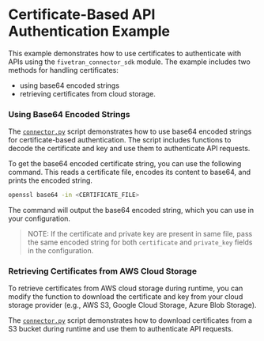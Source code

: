 # Certificate-Based API Authentication Example

This example demonstrates how to use certificates to authenticate with APIs using the `fivetran_connector_sdk` module. The example includes two methods for handling certificates: 
- using base64 encoded strings
- retrieving certificates from cloud storage.


### Using Base64 Encoded Strings

The [`connector.py`](./using_base64_encoded_certificate/connector.py) script demonstrates how to use base64 encoded strings for certificate-based authentication. The script includes functions to decode the certificate and key and use them to authenticate API requests.

To get the base64 encoded certificate string, you can use the following command. This reads a certificate file, encodes its content to base64, and prints the encoded string.

```bash
openssl base64 -in <CERTIFICATE_FILE>
```

The command will output the base64 encoded string, which you can use in your configuration.
> NOTE: If the certificate and private key are present in same file, pass the same encoded string for both `certificate` and `private_key` fields in the configuration.


### Retrieving Certificates from AWS Cloud Storage

To retrieve certificates from AWS cloud storage during runtime, you can modify the function to download the certificate and key from your cloud storage provider (e.g., AWS S3, Google Cloud Storage, Azure Blob Storage).

The [`connector.py`](retrieve_from_aws/connector.py) script demonstrates how to download certificates from a S3 bucket during runtime and use them to authenticate API requests.